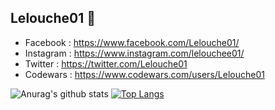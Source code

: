 
## Lelouche01 🦅

* Facebook   : https://www.facebook.com/Lelouche01/
* Instagram  : https://www.instagram.com/lelouchee01/
* Twitter    : https://twitter.com/Lelouche01
* Codewars   : https://www.codewars.com/users/Lelouche01

![Anurag's github stats](https://github-readme-stats.vercel.app/api?username=Lelouche01&show_icons=true&theme=chartreuse-dark)
[![Top Langs](https://github-readme-stats.vercel.app/api/top-langs/?username=Lelouche01&layout=demo&theme=chartreuse-dark)](https://github.com/anuraghazra/github-readme-stats)
